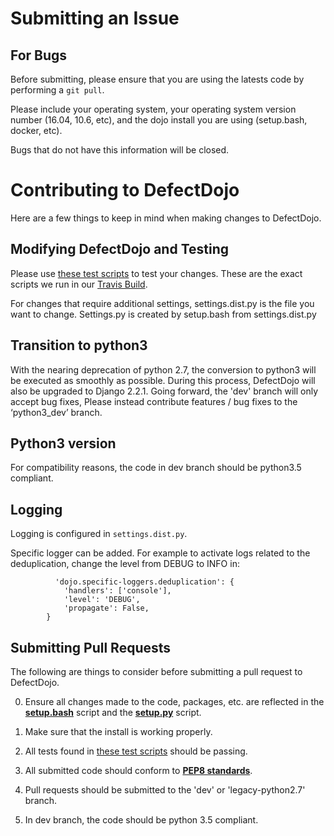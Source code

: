 # Submitting an Issue

## For Bugs

Before submitting, please ensure that you are using the latests code by performing a `git pull`.

Please include your operating system, your operating system version number (16.04, 10.6, etc), and the dojo install you are using (setup.bash, docker, etc).

Bugs that do not have this information will be closed.

# Contributing to DefectDojo

Here are a few things to keep in mind when making changes to DefectDojo.

## Modifying DefectDojo and Testing

Please use [these test scripts](./tests) to test your changes. These are the exact scripts we run in our [Travis Build](https://travis-ci.org/OWASP/django-DefectDojo).

For changes that require additional settings, settings.dist.py is the file you want to change. Settings.py is created by setup.bash from settings.dist.py

## Transition to python3

With the nearing deprecation of python 2.7, the conversion to python3 will be
executed as smoothly as possible. During this process, DefectDojo will also be
upgraded to Django 2.2.1. Going forward, the 'dev' branch will only accept
bug fixes, Please instead contribute features / bug fixes  to the ‘python3_dev’ branch.

## Python3 version
For compatibility reasons, the code in dev branch should be python3.5 compliant.

## Logging
Logging is configured in `settings.dist.py`.

Specific logger can be added. For example to activate logs related to the deduplication, change the level from DEBUG to INFO in:

```
          'dojo.specific-loggers.deduplication': {
            'handlers': ['console'],
            'level': 'DEBUG',
            'propagate': False,
        }
```

## Submitting Pull Requests

The following are things to consider before submitting a pull request to
DefectDojo.

0. Ensure all changes made to the code, packages, etc. are reflected in the
[__setup.bash__][setup_bash] script and the [__setup.py__][setup_py] script.


0. Make sure that the install is working properly.

0. All tests found in [these test scripts](./tests) should be passing.

0. All submitted code should conform to [__PEP8 standards__][pep8].

0. Pull requests should be submitted to the 'dev' or 'legacy-python2.7' branch.

0. In dev branch, the code should be python 3.5 compliant.

[dojo_settings]: /dojo/settings/settings.dist.py "DefectDojo settings file"
[setup_py]: /setup.py "Python setup script"
[setup_bash]: /setup.bash "Bash setup script"
[pep8]: https://www.python.org/dev/peps/pep-0008/ "PEP8"
